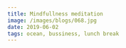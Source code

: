 ```yaml
---
title: Mindfullness meditation
image: /images/blogs/068.jpg
date: 2019-06-02
tags: ocean, bussiness, lunch break
---
```


